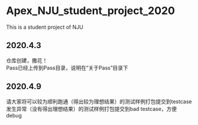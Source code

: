 # Apex_NJU_student_project_2020
This is a student project of NJU
## 2020.4.3
仓库创建，撒花！\
Pass已经上传到Pass目录，说明在“关于Pass”目录下

## 2020.4.9
请大家将可以较为顺利跑通（得出较为理想结果）的测试样例打包提交到testcase
发生异常（没有得出理想结果）的测试样例打包提交到bad testcase，方便debug
